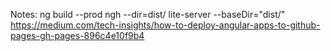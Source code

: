 Notes:
ng build --prod
ngh --dir=dist/
lite-server --baseDir="dist/"
https://medium.com/tech-insights/how-to-deploy-angular-apps-to-github-pages-gh-pages-896c4e10f9b4